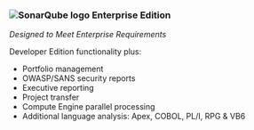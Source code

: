 ### ![SonarQube logo](/images/sonarqube-icon.png) Enterprise Edition

*Designed to Meet Enterprise Requirements*

Developer Edition functionality plus:

* Portfolio management
* OWASP/SANS security reports
* Executive reporting
* Project transfer
* Compute Engine parallel processing
* Additional language analysis: Apex, COBOL, PL/I, RPG & VB6
